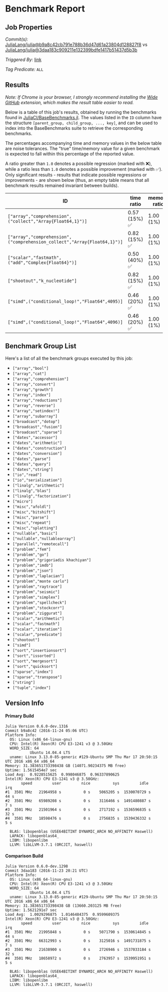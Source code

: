 # Benchmark Report

## Job Properties

*Commit(s):* [JuliaLang/julia@b9a8c42cb791e788b36d47d61a23804d128827f8](https://github.com/JuliaLang/julia/commit/b9a8c42cb791e788b36d47d61a23804d128827f8) vs [JuliaLang/julia@3daa183c909211e132399bdfe1417b51437d5b3b](https://github.com/JuliaLang/julia/commit/3daa183c909211e132399bdfe1417b51437d5b3b)

*Triggered By:* [link](https://github.com/JuliaLang/julia/pull/18754#issuecomment-262691383)

*Tag Predicate:* `ALL`

## Results

*Note: If Chrome is your browser, I strongly recommend installing the [Wide GitHub](https://chrome.google.com/webstore/detail/wide-github/kaalofacklcidaampbokdplbklpeldpj?hl=en)
extension, which makes the result table easier to read.*

Below is a table of this job's results, obtained by running the benchmarks found in
[JuliaCI/BaseBenchmarks.jl](https://github.com/JuliaCI/BaseBenchmarks.jl). The values
listed in the `ID` column have the structure `[parent_group, child_group, ..., key]`,
and can be used to index into the BaseBenchmarks suite to retrieve the corresponding
benchmarks.

The percentages accompanying time and memory values in the below table are noise tolerances. The "true"
time/memory value for a given benchmark is expected to fall within this percentage of the reported value.

A ratio greater than `1.0` denotes a possible regression (marked with :x:), while a ratio less
than `1.0` denotes a possible improvement (marked with :white_check_mark:). Only significant results - results
that indicate possible regressions or improvements - are shown below (thus, an empty table means that all
benchmark results remained invariant between builds).

| ID | time ratio | memory ratio |
|----|------------|--------------|
| `["array","comprehension",("collect","Array{Float64,1}")]` | 0.57 (15%) :white_check_mark: | 1.00 (1%)  |
| `["array","comprehension",("comprehension_collect","Array{Float64,1}")]` | 0.82 (15%) :white_check_mark: | 1.00 (1%)  |
| `["scalar","fastmath",("add","Complex{Float64}")]` | 0.50 (40%) :white_check_mark: | 1.00 (1%)  |
| `["shootout","k_nucleotide"]` | 0.82 (15%) :white_check_mark: | 1.00 (1%)  |
| `["simd",("conditional_loop!","Float64",4095)]` | 0.46 (20%) :white_check_mark: | 1.00 (1%)  |
| `["simd",("conditional_loop!","Float64",4096)]` | 0.46 (20%) :white_check_mark: | 1.00 (1%)  |

## Benchmark Group List

Here's a list of all the benchmark groups executed by this job:

- `["array","bool"]`
- `["array","cat"]`
- `["array","comprehension"]`
- `["array","convert"]`
- `["array","growth"]`
- `["array","index"]`
- `["array","reductions"]`
- `["array","reverse"]`
- `["array","setindex!"]`
- `["array","subarray"]`
- `["broadcast","dotop"]`
- `["broadcast","fusion"]`
- `["broadcast","sparse"]`
- `["dates","accessor"]`
- `["dates","arithmetic"]`
- `["dates","construction"]`
- `["dates","conversion"]`
- `["dates","parse"]`
- `["dates","query"]`
- `["dates","string"]`
- `["io","read"]`
- `["io","serialization"]`
- `["linalg","arithmetic"]`
- `["linalg","blas"]`
- `["linalg","factorization"]`
- `["micro"]`
- `["misc","afoldl"]`
- `["misc","bitshift"]`
- `["misc","parse"]`
- `["misc","repeat"]`
- `["misc","splatting"]`
- `["nullable","basic"]`
- `["nullable","nullablearray"]`
- `["parallel","remotecall"]`
- `["problem","fem"]`
- `["problem","go"]`
- `["problem","grigoriadis khachiyan"]`
- `["problem","imdb"]`
- `["problem","json"]`
- `["problem","laplacian"]`
- `["problem","monte carlo"]`
- `["problem","raytrace"]`
- `["problem","seismic"]`
- `["problem","simplex"]`
- `["problem","spellcheck"]`
- `["problem","stockcorr"]`
- `["problem","ziggurat"]`
- `["scalar","arithmetic"]`
- `["scalar","fastmath"]`
- `["scalar","iteration"]`
- `["scalar","predicate"]`
- `["shootout"]`
- `["simd"]`
- `["sort","insertionsort"]`
- `["sort","issorted"]`
- `["sort","mergesort"]`
- `["sort","quicksort"]`
- `["sparse","index"]`
- `["sparse","transpose"]`
- `["string"]`
- `["tuple","index"]`

## Version Info

#### Primary Build

```
Julia Version 0.6.0-dev.1316
Commit b9a8c42 (2016-11-24 05:06 UTC)
Platform Info:
  OS: Linux (x86_64-linux-gnu)
  CPU: Intel(R) Xeon(R) CPU E3-1241 v3 @ 3.50GHz
  WORD_SIZE: 64
           Ubuntu 14.04.4 LTS
  uname: Linux 3.13.0-85-generic #129-Ubuntu SMP Thu Mar 17 20:50:15 UTC 2016 x86_64 x86_64
Memory: 31.383651733398438 GB (14071.90234375 MB free)
Uptime: 1.5615454e7 sec
Load Avg:  0.9228515625  0.998046875  0.96337890625
Intel(R) Xeon(R) CPU E3-1241 v3 @ 3.50GHz: 
       speed         user         nice          sys         idle          irq
#1  3501 MHz   21964958 s          0 s    5065205 s  1530070729 s         44 s
#2  3501 MHz   65989208 s          0 s    3116466 s  1491480887 s          7 s
#3  3501 MHz   21501964 s          0 s    2717192 s  1536596835 s         32 s
#4  3501 MHz   18598476 s          0 s    2756835 s  1539436332 s          5 s

  BLAS: libopenblas (USE64BITINT DYNAMIC_ARCH NO_AFFINITY Haswell)
  LAPACK: libopenblas64_
  LIBM: libopenlibm
  LLVM: libLLVM-3.7.1 (ORCJIT, haswell)

```

#### Comparison Build

```
Julia Version 0.6.0-dev.1298
Commit 3daa183 (2016-11-23 20:21 UTC)
Platform Info:
  OS: Linux (x86_64-linux-gnu)
  CPU: Intel(R) Xeon(R) CPU E3-1241 v3 @ 3.50GHz
  WORD_SIZE: 64
           Ubuntu 14.04.4 LTS
  uname: Linux 3.13.0-85-generic #129-Ubuntu SMP Thu Mar 17 20:50:15 UTC 2016 x86_64 x86_64
Memory: 31.383651733398438 GB (13660.203125 MB free)
Uptime: 1.5621291e7 sec
Load Avg:  1.0029296875  1.0146484375  0.9599609375
Intel(R) Xeon(R) CPU E3-1241 v3 @ 3.50GHz: 
       speed         user         nice          sys         idle          irq
#1  3501 MHz   21995848 s          0 s    5071790 s  1530614845 s         44 s
#2  3501 MHz   66312993 s          0 s    3125016 s  1491731875 s          7 s
#3  3501 MHz   21638900 s          0 s    2726946 s  1537033184 s         32 s
#4  3501 MHz   18658972 s          0 s    2763957 s  1539951951 s          5 s

  BLAS: libopenblas (USE64BITINT DYNAMIC_ARCH NO_AFFINITY Haswell)
  LAPACK: libopenblas64_
  LIBM: libopenlibm
  LLVM: libLLVM-3.7.1 (ORCJIT, haswell)

```

